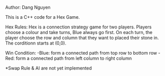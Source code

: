 Author: Dang Nguyen

This is a C++ code for a Hex Game.

Hex Rules:
Hex is a connection strategy game for two players. Players choose a colour and take turns, Blue always go first. On each turn, the player choose
the row and column that they want to placed their stone in. The corditionn starts at (0,0).

Win Condition:
-Blue: form a connected path from top row to bottom row
-Red: form a connected path from left column to right column

*Swap Rule & AI are not yet implemented
